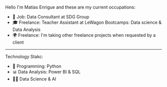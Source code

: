 Hello I'm Matías Enrigue and these are my current occupations:
- 💼 Job: Data Consultant at SDG Group
- 🎓 Freelance: Teacher Assistant at LeWagon Bootcamps: Data science & Data Analysis
- 🌍 Freelance: I'm taking other freelance projects when requested by a client

---

Technology Stakc:
- 🐍 Programming: Python
- 📊 Data Analysis: Power BI & SQL
- 🧑‍🔬 Data Science & AI
